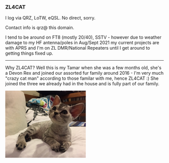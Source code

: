### ZL4CAT

I log via QRZ, LoTW, eQSL. No direct, sorry.

Contact info is qrz@ this domain.

I tend to be around on FT8 (mostly 20/40), SSTV - however due to weather damage to my HF antenna/poles in Aug/Sept 2021 my current projects are with APRS and I'm on ZL DMR/National Repeaters until I get around to getting things fixed up.

---

Why ZL4CAT? Well this is my Tamar when she was a few months old, she's a Devon Rex and joined our assorted fur family around 2016 - I'm very much "crazy cat man" according to those familar with me, hence ZL4CAT :) She joined the three we already had in the house and is fully part of our family.

<img src="img/tamar_cat.jpg" width="256">